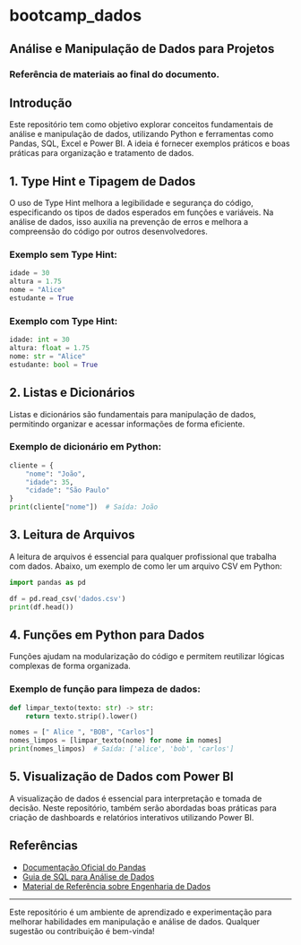# bootcamp_dados

## Análise e Manipulação de Dados para Projetos

### Referência de materiais ao final do documento.

## Introdução
Este repositório tem como objetivo explorar conceitos fundamentais de análise e manipulação de dados, utilizando Python e ferramentas como Pandas, SQL, Excel e Power BI. A ideia é fornecer exemplos práticos e boas práticas para organização e tratamento de dados.

## 1. Type Hint e Tipagem de Dados
O uso de Type Hint melhora a legibilidade e segurança do código, especificando os tipos de dados esperados em funções e variáveis. Na análise de dados, isso auxilia na prevenção de erros e melhora a compreensão do código por outros desenvolvedores.

### Exemplo sem Type Hint:
```python
idade = 30
altura = 1.75
nome = "Alice"
estudante = True
```

### Exemplo com Type Hint:
```python
idade: int = 30
altura: float = 1.75
nome: str = "Alice"
estudante: bool = True
```

## 2. Listas e Dicionários
Listas e dicionários são fundamentais para manipulação de dados, permitindo organizar e acessar informações de forma eficiente.

### Exemplo de dicionário em Python:
```python
cliente = {
    "nome": "João",
    "idade": 35,
    "cidade": "São Paulo"
}
print(cliente["nome"])  # Saída: João
```

## 3. Leitura de Arquivos
A leitura de arquivos é essencial para qualquer profissional que trabalha com dados. Abaixo, um exemplo de como ler um arquivo CSV em Python:

```python
import pandas as pd

df = pd.read_csv('dados.csv')
print(df.head())
```

## 4. Funções em Python para Dados
Funções ajudam na modularização do código e permitem reutilizar lógicas complexas de forma organizada.

### Exemplo de função para limpeza de dados:
```python
def limpar_texto(texto: str) -> str:
    return texto.strip().lower()

nomes = [" Alice ", "BOB", "Carlos"]
nomes_limpos = [limpar_texto(nome) for nome in nomes]
print(nomes_limpos)  # Saída: ['alice', 'bob', 'carlos']
```

## 5. Visualização de Dados com Power BI
A visualização de dados é essencial para interpretação e tomada de decisão. Neste repositório, também serão abordadas boas práticas para criação de dashboards e relatórios interativos utilizando Power BI.

## Referências
- [Documentação Oficial do Pandas](https://pandas.pydata.org/docs/)
- [Guia de SQL para Análise de Dados](https://mode.com/sql-tutorial/)
- [Material de Referência sobre Engenharia de Dados](https://github.com/lvgalvao/data-engineering-roadmap)

---

Este repositório é um ambiente de aprendizado e experimentação para melhorar habilidades em manipulação e análise de dados. Qualquer sugestão ou contribuição é bem-vinda!